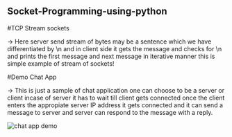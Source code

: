 ﻿## Socket-Programming-using-python

#TCP Stream sockets

-> Here server send stream of bytes may be a sentence which we have differentiated by \n and in client side it gets the message and checks for \n and prints the first message and next message in iterative manner this is simple example of stream of sockets!

#Demo Chat App

-> This is just a sample of chat application one can choose to be a server or client incase of server it has to wait till client gets connected once the client enters the appropiate server IP address it gets connected and it can send a message to server and server can respond to the message with a reply.

![chat app demo](https://user-images.githubusercontent.com/64457034/147853415-6c001727-f0fc-491e-8ad1-0d3f30154562.png)

